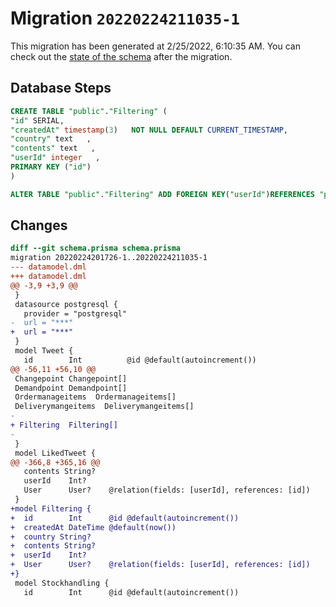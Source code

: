# Migration `20220224211035-1`

This migration has been generated at 2/25/2022, 6:10:35 AM.
You can check out the [state of the schema](./schema.prisma) after the migration.

## Database Steps

```sql
CREATE TABLE "public"."Filtering" (
"id" SERIAL,
"createdAt" timestamp(3)   NOT NULL DEFAULT CURRENT_TIMESTAMP,
"country" text   ,
"contents" text   ,
"userId" integer   ,
PRIMARY KEY ("id")
)

ALTER TABLE "public"."Filtering" ADD FOREIGN KEY("userId")REFERENCES "public"."User"("id") ON DELETE SET NULL ON UPDATE CASCADE
```

## Changes

```diff
diff --git schema.prisma schema.prisma
migration 20220224201726-1..20220224211035-1
--- datamodel.dml
+++ datamodel.dml
@@ -3,9 +3,9 @@
 }
 datasource postgresql {
   provider = "postgresql"
-  url = "***"
+  url = "***"
 }
 model Tweet {
   id        Int          @id @default(autoincrement())
@@ -56,11 +56,10 @@
 Changepoint Changepoint[]
 Demandpoint Demandpoint[]
 Ordermanageitems  Ordermanageitems[]
 Deliverymangeitems  Deliverymangeitems[]
- 
+ Filtering  Filtering[]
-    
 }
 model LikedTweet {
@@ -366,8 +365,16 @@
   contents String?
   userId    Int?     
   User      User?    @relation(fields: [userId], references: [id])
 }
+model Filtering {
+  id        Int      @id @default(autoincrement())
+  createdAt DateTime @default(now())
+  country String?
+  contents String?
+  userId    Int?     
+  User      User?    @relation(fields: [userId], references: [id])
+}
 model Stockhandling {
   id        Int      @id @default(autoincrement())
```


